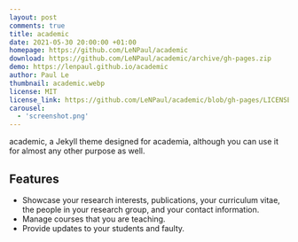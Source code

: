 ```yaml
---
layout: post
comments: true
title: academic
date: 2021-05-30 20:00:00 +01:00
homepage: https://github.com/LeNPaul/academic
download: https://github.com/LeNPaul/academic/archive/gh-pages.zip
demo: https://lenpaul.github.io/academic
author: Paul Le
thumbnail: academic.webp
license: MIT
license_link: https://github.com/LeNPaul/academic/blob/gh-pages/LICENSE.txt
carousel:
  - 'screenshot.png'
---
```


academic, a Jekyll theme designed for academia, although you can use it for almost any other purpose as well.

## Features

* Showcase your research interests, publications, your curriculum vitae, the people in your research group, and your contact information.
* Manage courses that you are teaching.
* Provide updates to your students and faulty.
